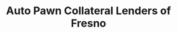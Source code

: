 ---
title: "Auto Pawn Collateral Lenders of Fresno"
url: /fresno/auto-pawn-collateral-lenders-of-fresno/
shop: pawnbroker
---